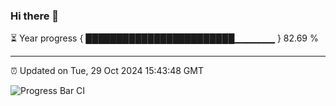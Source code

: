 ### Hi there 👋

⏳ Year progress { ████████████████████████▁▁▁▁▁▁ } 82.69 %

---

⏰ Updated on Tue, 29 Oct 2024 15:43:48 GMT

![Progress Bar CI](https://github.com/IshwaranRudhara/GIT-ACTION/workflows/Progress%20Bar%20CI/badge.svg)
